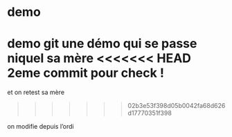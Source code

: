 # demo
demo git
une démo qui se passe niquel sa mère
<<<<<<< HEAD
2eme commit pour check !
=======

et on retest sa mère
>>>>>>> 02b3e53f398d05b0042fa68d626d17770351f398

on modifie depuis l’ordi
